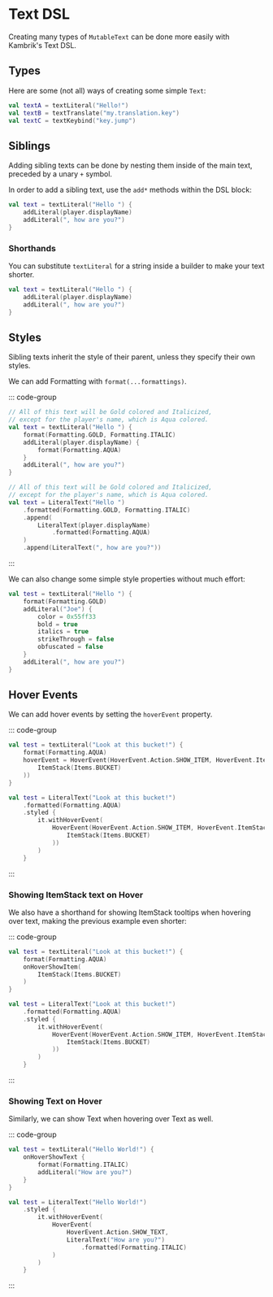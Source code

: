 # Text DSL

Creating many types of `MutableText` can be done more easily with Kambrik's Text DSL.

## Types

Here are some (not all) ways of creating some simple `Text`:

```kotlin
val textA = textLiteral("Hello!")
val textB = textTranslate("my.translation.key")
val textC = textKeybind("key.jump")
```

## Siblings

Adding sibling texts can be done by nesting them inside of the main text, preceded by a unary `+` symbol.

In order to add a sibling text, use the `add*` methods within the DSL block:

```kotlin
val text = textLiteral("Hello ") {
    addLiteral(player.displayName)
    addLiteral(", how are you?")
}
```

### Shorthands

You can substitute `textLiteral` for a string inside a builder to make your text shorter.

```kotlin
val text = textLiteral("Hello ") {
    addLiteral(player.displayName)
    addLiteral(", how are you?")
}
```

## Styles

Sibling texts inherit the style of their parent, unless they specify their own styles.

We can add Formatting with `format(...formattings)`.


::: code-group

```kotlin [Kambrik]
// All of this text will be Gold colored and Italicized, 
// except for the player's name, which is Aqua colored.
val text = textLiteral("Hello ") {
    format(Formatting.GOLD, Formatting.ITALIC)
    addLiteral(player.displayName) {
        format(Formatting.AQUA)
    }
    addLiteral(", how are you?")
}
```

```kotlin [Vanilla]
// All of this text will be Gold colored and Italicized, 
// except for the player's name, which is Aqua colored.
val text = LiteralText("Hello ")
    .formatted(Formatting.GOLD, Formatting.ITALIC)
    .append(
        LiteralText(player.displayName)
            .formatted(Formatting.AQUA)
    )
    .append(LiteralText(", how are you?"))
```

:::


We can also change some simple style properties without much effort:

```kotlin
val test = textLiteral("Hello ") {
    format(Formatting.GOLD)
    addLiteral("Joe") {
        color = 0x55ff33
        bold = true
        italics = true
        strikeThrough = false
        obfuscated = false
    }
    addLiteral(", how are you?")
}
```


## Hover Events

We can add hover events by setting the `hoverEvent` property.

::: code-group

```kotlin [Kambrik]
val test = textLiteral("Look at this bucket!") {
    format(Formatting.AQUA)
    hoverEvent = HoverEvent(HoverEvent.Action.SHOW_ITEM, HoverEvent.ItemStackContent(
        ItemStack(Items.BUCKET)
    ))
}
```

```kotlin [Vanilla]
val test = LiteralText("Look at this bucket!")
    .formatted(Formatting.AQUA)
    .styled { 
        it.withHoverEvent(
            HoverEvent(HoverEvent.Action.SHOW_ITEM, HoverEvent.ItemStackContent(
                ItemStack(Items.BUCKET)
            ))
        )
    }
```

:::

### Showing ItemStack text on Hover

We also have a shorthand for showing ItemStack tooltips when hovering over text,
making the previous example even shorter:

::: code-group

```kotlin [Kambrik]
val test = textLiteral("Look at this bucket!") {
    format(Formatting.AQUA)
    onHoverShowItem(
        ItemStack(Items.BUCKET)
    )
}
```

```kotlin [Vanilla]
val test = LiteralText("Look at this bucket!")
    .formatted(Formatting.AQUA)
    .styled { 
        it.withHoverEvent(
            HoverEvent(HoverEvent.Action.SHOW_ITEM, HoverEvent.ItemStackContent(
                ItemStack(Items.BUCKET)
            ))
        )
    }
```

:::

### Showing Text on Hover

Similarly, we can show Text when hovering over Text as well.

::: code-group

```kotlin [Kambrik]
val test = textLiteral("Hello World!") {
    onHoverShowText {
        format(Formatting.ITALIC)
        addLiteral("How are you?")
    }
}
```

```kotlin [Vanilla]
val test = LiteralText("Hello World!")
    .styled { 
        it.withHoverEvent(
            HoverEvent(
                HoverEvent.Action.SHOW_TEXT,
                LiteralText("How are you?")
                    .formatted(Formatting.ITALIC)
            )
        )
    }
```

:::


<!--
### Showing Entities on Hover

Showing entities on hover is simple, too:

```kotlin
val test = textLiteral("Look at this player!") {
    +Formatting.AQUA
    onHoverShowEntity(
        player
    )
}
```
-->
